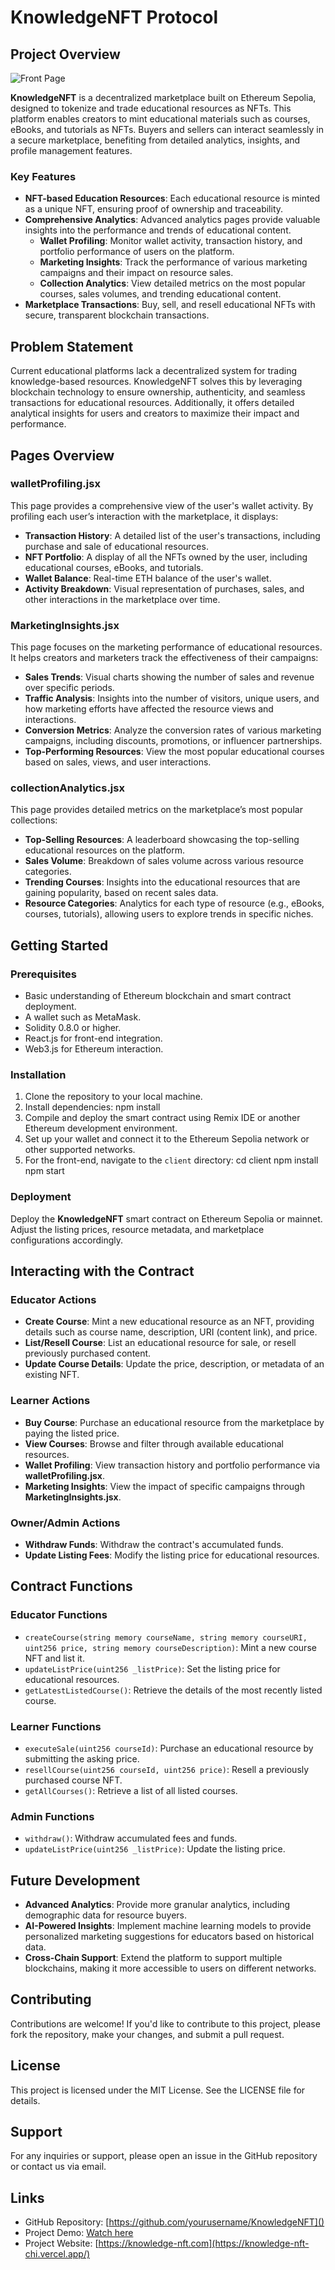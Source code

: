 # KnowledgeNFT Protocol

## Project Overview

![Front Page](client/src/assets/knowledgeNFTfrontpage.png)

**KnowledgeNFT** is a decentralized marketplace built on Ethereum Sepolia, designed to tokenize and trade educational resources as NFTs. This platform enables creators to mint educational materials such as courses, eBooks, and tutorials as NFTs. Buyers and sellers can interact seamlessly in a secure marketplace, benefiting from detailed analytics, insights, and profile management features.

### Key Features
- **NFT-based Education Resources**: Each educational resource is minted as a unique NFT, ensuring proof of ownership and traceability.
- **Comprehensive Analytics**: Advanced analytics pages provide valuable insights into the performance and trends of educational content.
  - **Wallet Profiling**: Monitor wallet activity, transaction history, and portfolio performance of users on the platform.
  - **Marketing Insights**: Track the performance of various marketing campaigns and their impact on resource sales.
  - **Collection Analytics**: View detailed metrics on the most popular courses, sales volumes, and trending educational content.
- **Marketplace Transactions**: Buy, sell, and resell educational NFTs with secure, transparent blockchain transactions.

## Problem Statement

Current educational platforms lack a decentralized system for trading knowledge-based resources. KnowledgeNFT solves this by leveraging blockchain technology to ensure ownership, authenticity, and seamless transactions for educational resources. Additionally, it offers detailed analytical insights for users and creators to maximize their impact and performance.

## Pages Overview

### **walletProfiling.jsx**
This page provides a comprehensive view of the user's wallet activity. By profiling each user’s interaction with the marketplace, it displays:
- **Transaction History**: A detailed list of the user's transactions, including purchase and sale of educational resources.
- **NFT Portfolio**: A display of all the NFTs owned by the user, including educational courses, eBooks, and tutorials.
- **Wallet Balance**: Real-time ETH balance of the user's wallet.
- **Activity Breakdown**: Visual representation of purchases, sales, and other interactions in the marketplace over time.

### **MarketingInsights.jsx**
This page focuses on the marketing performance of educational resources. It helps creators and marketers track the effectiveness of their campaigns:
- **Sales Trends**: Visual charts showing the number of sales and revenue over specific periods.
- **Traffic Analysis**: Insights into the number of visitors, unique users, and how marketing efforts have affected the resource views and interactions.
- **Conversion Metrics**: Analyze the conversion rates of various marketing campaigns, including discounts, promotions, or influencer partnerships.
- **Top-Performing Resources**: View the most popular educational courses based on sales, views, and user interactions.

### **collectionAnalytics.jsx**
This page provides detailed metrics on the marketplace’s most popular collections:
- **Top-Selling Resources**: A leaderboard showcasing the top-selling educational resources on the platform.
- **Sales Volume**: Breakdown of sales volume across various resource categories.
- **Trending Courses**: Insights into the educational resources that are gaining popularity, based on recent sales data.
- **Resource Categories**: Analytics for each type of resource (e.g., eBooks, courses, tutorials), allowing users to explore trends in specific niches.

## Getting Started

### Prerequisites
- Basic understanding of Ethereum blockchain and smart contract deployment.
- A wallet such as MetaMask.
- Solidity 0.8.0 or higher.
- React.js for front-end integration.
- Web3.js for Ethereum interaction.

### Installation
1. Clone the repository to your local machine.
2. Install dependencies: npm install
3. Compile and deploy the smart contract using Remix IDE or another Ethereum development environment.
4. Set up your wallet and connect it to the Ethereum Sepolia network or other supported networks.
5. For the front-end, navigate to the `client` directory: cd client npm install npm start

### Deployment
Deploy the **KnowledgeNFT** smart contract on Ethereum Sepolia or mainnet. Adjust the listing prices, resource metadata, and marketplace configurations accordingly.

## Interacting with the Contract

### Educator Actions
- **Create Course**: Mint a new educational resource as an NFT, providing details such as course name, description, URI (content link), and price.
- **List/Resell Course**: List an educational resource for sale, or resell previously purchased content.
- **Update Course Details**: Update the price, description, or metadata of an existing NFT.

### Learner Actions
- **Buy Course**: Purchase an educational resource from the marketplace by paying the listed price.
- **View Courses**: Browse and filter through available educational resources.
- **Wallet Profiling**: View transaction history and portfolio performance via **walletProfiling.jsx**.
- **Marketing Insights**: View the impact of specific campaigns through **MarketingInsights.jsx**.

### Owner/Admin Actions
- **Withdraw Funds**: Withdraw the contract's accumulated funds.
- **Update Listing Fees**: Modify the listing price for educational resources.

## Contract Functions

### Educator Functions
- `createCourse(string memory courseName, string memory courseURI, uint256 price, string memory courseDescription)`: Mint a new course NFT and list it.
- `updateListPrice(uint256 _listPrice)`: Set the listing price for educational resources.
- `getLatestListedCourse()`: Retrieve the details of the most recently listed course.

### Learner Functions
- `executeSale(uint256 courseId)`: Purchase an educational resource by submitting the asking price.
- `resellCourse(uint256 courseId, uint256 price)`: Resell a previously purchased course NFT.
- `getAllCourses()`: Retrieve a list of all listed courses.

### Admin Functions
- `withdraw()`: Withdraw accumulated fees and funds.
- `updateListPrice(uint256 _listPrice)`: Update the listing price.

## Future Development
- **Advanced Analytics**: Provide more granular analytics, including demographic data for resource buyers.
- **AI-Powered Insights**: Implement machine learning models to provide personalized marketing suggestions for educators based on historical data.
- **Cross-Chain Support**: Extend the platform to support multiple blockchains, making it more accessible to users on different networks.

## Contributing

Contributions are welcome! If you'd like to contribute to this project, please fork the repository, make your changes, and submit a pull request.

## License

This project is licensed under the MIT License. See the LICENSE file for details.

## Support

For any inquiries or support, please open an issue in the GitHub repository or contact us via email.

## Links
- GitHub Repository: [https://github.com/yourusername/KnowledgeNFT]()
- Project Demo: [Watch here](#)
- Project Website: [https://knowledge-nft.com](https://knowledge-nft-chi.vercel.app/)




